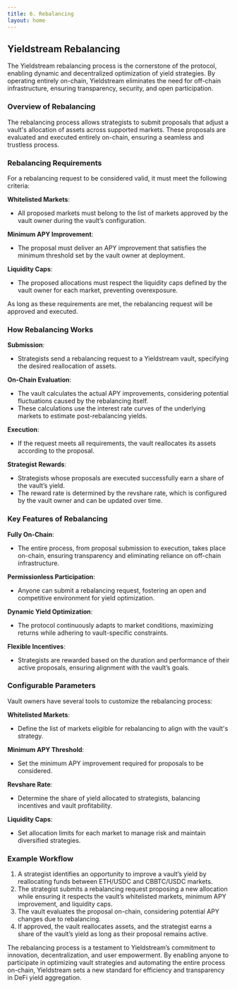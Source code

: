 ```yaml
---
title: 6. Rebalancing
layout: home
---
```


## Yieldstream Rebalancing

The Yieldstream rebalancing process is the cornerstone of the protocol, enabling dynamic and decentralized optimization of yield strategies. By operating entirely on-chain, Yieldstream eliminates the need for off-chain infrastructure, ensuring transparency, security, and open participation.

### Overview of Rebalancing

The rebalancing process allows strategists to submit proposals that adjust a vault's allocation of assets across supported markets. These proposals are evaluated and executed entirely on-chain, ensuring a seamless and trustless process.

### Rebalancing Requirements

For a rebalancing request to be considered valid, it must meet the following criteria:

**Whitelisted Markets**:

- All proposed markets must belong to the list of markets approved by the vault owner during the vault’s configuration.

**Minimum APY Improvement**:

- The proposal must deliver an APY improvement that satisfies the minimum threshold set by the vault owner at deployment.

**Liquidity Caps**:

- The proposed allocations must respect the liquidity caps defined by the vault owner for each market, preventing overexposure.

As long as these requirements are met, the rebalancing request will be approved and executed.

### How Rebalancing Works

**Submission**:

- Strategists send a rebalancing request to a Yieldstream vault, specifying the desired reallocation of assets.

**On-Chain Evaluation**:

- The vault calculates the actual APY improvements, considering potential fluctuations caused by the rebalancing itself.
- These calculations use the interest rate curves of the underlying markets to estimate post-rebalancing yields.

**Execution**:

- If the request meets all requirements, the vault reallocates its assets according to the proposal.

**Strategist Rewards**:

- Strategists whose proposals are executed successfully earn a share of the vault’s yield.
- The reward rate is determined by the revshare rate, which is configured by the vault owner and can be updated over time.

### Key Features of Rebalancing

**Fully On-Chain**:

- The entire process, from proposal submission to execution, takes place on-chain, ensuring transparency and eliminating reliance on off-chain infrastructure.

**Permissionless Participation**:

- Anyone can submit a rebalancing request, fostering an open and competitive environment for yield optimization.

**Dynamic Yield Optimization**:

- The protocol continuously adapts to market conditions, maximizing returns while adhering to vault-specific constraints.

**Flexible Incentives**:

- Strategists are rewarded based on the duration and performance of their active proposals, ensuring alignment with the vault’s goals.

### Configurable Parameters

Vault owners have several tools to customize the rebalancing process:

**Whitelisted Markets**:

- Define the list of markets eligible for rebalancing to align with the vault's strategy.

**Minimum APY Threshold**:

- Set the minimum APY improvement required for proposals to be considered.

**Revshare Rate**:

- Determine the share of yield allocated to strategists, balancing incentives and vault profitability.

**Liquidity Caps**:

- Set allocation limits for each market to manage risk and maintain diversified strategies.

### Example Workflow

1. A strategist identifies an opportunity to improve a vault’s yield by reallocating funds between ETH/USDC and CBBTC/USDC markets.
2. The strategist submits a rebalancing request proposing a new allocation while ensuring it respects the vault’s whitelisted markets, minimum APY improvement, and liquidity caps.
3. The vault evaluates the proposal on-chain, considering potential APY changes due to rebalancing.
4. If approved, the vault reallocates assets, and the strategist earns a share of the vault’s yield as long as their proposal remains active.

The rebalancing process is a testament to Yieldstream’s commitment to innovation, decentralization, and user empowerment. By enabling anyone to participate in optimizing vault strategies and automating the entire process on-chain, Yieldstream sets a new standard for efficiency and transparency in DeFi yield aggregation.
